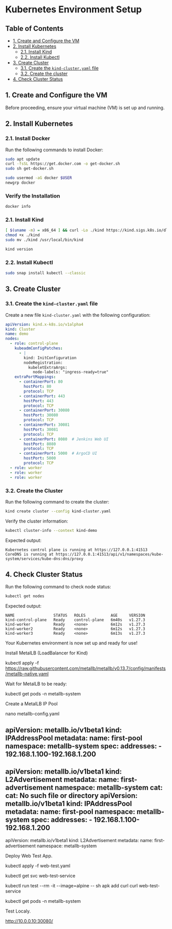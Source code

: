 # Kubernetes Environment Setup

## Table of Contents
- [1. Create and Configure the VM](#1-create-and-configure-the-vm)
- [2. Install Kubernetes](#2-install-kubernetes)
  - [2.1. Install Kind](#21-install-kind)
  - [2.2. Install Kubectl](#22-install-kubectl)
- [3. Create Cluster](#3-create-cluster)
  - [3.1. Create the `kind-cluster.yaml` file](#31-create-the-kind-clusteryaml-file)
  - [3.2. Create the cluster](#32-create-the-cluster)
- [4. Check Cluster Status](#4-check-cluster-status)

## 1. Create and Configure the VM

Before proceeding, ensure your virtual machine (VM) is set up and running.

## 2. Install Kubernetes

### 2.1. Install Docker
Run the following commands to install Docker:
```sh
sudo apt update
curl -fsSL https://get.docker.com -o get-docker.sh
sudo sh get-docker.sh

sudo usermod -aG docker $USER
newgrp docker
```

### Verify the Installation
```sh
docker info
```

### 2.1. Install Kind
```sh
[ $(uname -m) = x86_64 ] && curl -Lo ./kind https://kind.sigs.k8s.io/dl/v0.20.0/kind-linux-amd64
chmod +x ./kind
sudo mv ./kind /usr/local/bin/kind

kind version
```

### 2.2. Install Kubectl
```sh
sudo snap install kubectl --classic
```

## 3. Create Cluster

### 3.1. Create the `kind-cluster.yaml` file
Create a new file `kind-cluster.yaml` with the following configuration:

```yaml
apiVersion: kind.x-k8s.io/v1alpha4
kind: Cluster
name: demo
nodes:
  - role: control-plane
    kubeadmConfigPatches:
      - |
        kind: InitConfiguration
        nodeRegistration:
          kubeletExtraArgs:
            node-labels: "ingress-ready=true"
    extraPortMappings:
      - containerPort: 80
        hostPort: 80
        protocol: TCP
      - containerPort: 443
        hostPort: 443
        protocol: TCP
      - containerPort: 30080
        hostPort: 30080
        protocol: TCP
      - containerPort: 30081
        hostPort: 30081
        protocol: TCP
      - containerPort: 8080  # Jenkins Web UI
        hostPort: 8080
        protocol: TCP
      - containerPort: 5000  # ArgoCD UI
        hostPort: 5000
        protocol: TCP
  - role: worker
  - role: worker
  - role: worker
```

### 3.2. Create the Cluster
Run the following command to create the cluster:
```sh
kind create cluster --config kind-cluster.yaml
```

Verify the cluster information:
```sh
kubectl cluster-info --context kind-demo
```
Expected output:
```
Kubernetes control plane is running at https://127.0.0.1:41513
CoreDNS is running at https://127.0.0.1:41513/api/v1/namespaces/kube-system/services/kube-dns:dns/proxy
```

## 4. Check Cluster Status
Run the following command to check node status:
```sh
kubectl get nodes
```
Expected output:
```
NAME                 STATUS   ROLES           AGE     VERSION
kind-control-plane   Ready    control-plane   6m40s   v1.27.3
kind-worker          Ready    <none>          6m12s   v1.27.3
kind-worker2         Ready    <none>          6m12s   v1.27.3
kind-worker3         Ready    <none>          6m13s   v1.27.3
```

Your Kubernetes environment is now set up and ready for use!


Install MetalLB (LoadBalancer for Kind)

kubectl apply -f https://raw.githubusercontent.com/metallb/metallb/v0.13.7/config/manifests/metallb-native.yaml

Wait for MetalLB to be ready:

kubectl get pods -n metallb-system

Create a MetalLB IP Pool

nano metallb-config.yaml

apiVersion: metallb.io/v1beta1
kind: IPAddressPool
metadata:
  name: first-pool
  namespace: metallb-system
spec:
  addresses:
    - 192.168.1.100-192.168.1.200
---
apiVersion: metallb.io/v1beta1
kind: L2Advertisement
metadata:
  name: first-advertisement
  namespace: metallb-system
cat: cat: No such file or directory
apiVersion: metallb.io/v1beta1
kind: IPAddressPool
metadata:
  name: first-pool
  namespace: metallb-system
spec:
  addresses:
    - 192.168.1.100-192.168.1.200
---
apiVersion: metallb.io/v1beta1
kind: L2Advertisement
metadata:
  name: first-advertisement
  namespace: metallb-system


Deploy Web Test App.

kubectl apply -f web-test.yaml

kubectl get svc web-test-service

kubectl run test --rm -it --image=alpine -- sh
apk add curl
curl web-test-service

kubectl get pods -n metallb-system


Test Localy.

http://10.0.0.10:30080/